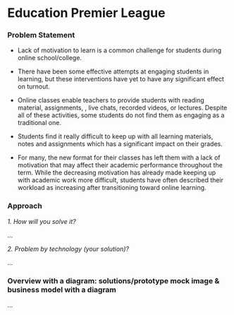 # Education Premier League


### Problem Statement


- Lack of motivation to learn is a common challenge for students during online school/college.

- There have been some effective attempts at engaging students in learning, but these interventions have yet to have any significant 
effect on turnout. 

- Online classes enable teachers to provide students with reading material, assignments, , live chats, recorded videos, or lectures.
Despite all of these activities, some students do not find them as engaging as a traditional one.

- Students find it really difficult to keep up with all learning materials, notes and assignments which has a significant impact on their grades.

- For many, the new format for their classes has left them with a lack of motivation that may affect their academic performance throughout the term. 
While the decreasing motivation has already made keeping up with academic work more difficult, students have often described their workload as increasing after transitioning toward online learning.


### Approach


*1. How will you solve it?*

...


*2. Problem by technology (your solution)?*

...


### Overview with a diagram: solutions/prototype mock image & business model with a diagram


...
